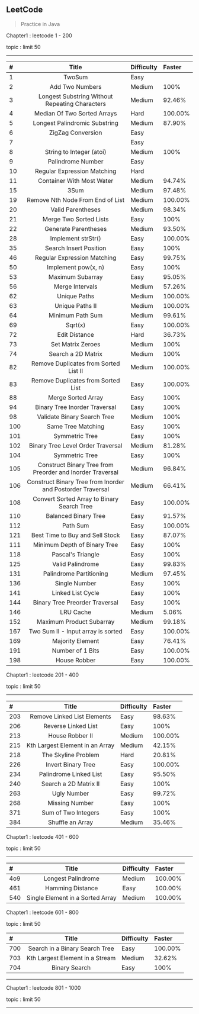 ## LeetCode

> Practice in Java

Chapter1 : leetcode 1 - 200

topic : limit 50

---

|    # | Title | Difficulty |  Faster
| :--- | :----: | :----      | :----|
|    1 | TwoSum |  Easy      | |
|    2 | Add Two Numbers    |   Medium      | 100% |
|    3 | Longest Substring Without Repeating Characters  |   Medium      | 92.46% |
|    4 | Median Of Two Sorted Arrays  |   Hard      | 100.00%  |
|    5 | Longest Palindromic Substring  |   Medium      | 87.90%|
|    6 | ZigZag Conversion  |   Easy      | |
|    7 |   |   Easy      | |
|    8 | String to Integer (atoi)  |   Medium      | 100% |
|    9 | Palindrome Number  |   Easy      | |
|    10 | Regular Expression Matching  |   Hard      | |
|    11 | Container With Most Water  |   Medium      | 94.74% |
|    15 | 3Sum  |   Medium      | 97.48% |
|    19 | Remove Nth Node From End of List  |   Medium      | 100.00% |
|    20 | Valid Parentheses  |   Medium      | 98.34% |
|    21 | Merge Two Sorted Lists  |   Easy      | 100% |
|    22 | Generate Parentheses  |   Medium      | 93.50% |
|    28 | Implement strStr()  |   Easy      | 100.00% |
|   35 | Search Insert Position  |   Easy      | 100% |
|    46 | Regular Expression Matching  |   Easy      | 99.75% |
|    50 | Implement pow(x, n)  |   Easy      | 100% |
|    53 | Maximum Subarray  |   Easy      | 95.05% |
|    56 | Merge Intervals  |   Medium      | 57.26% |
|    62 | Unique Paths  |   Medium      | 100.00% |
|    63 | Unique Paths II  |   Medium      | 100.00% |
|    64 | Minimum Path Sum  |   Medium      | 99.61% |
|    69 | Sqrt(x)  |   Easy      | 100.00% |
|    72 | Edit Distance  |   Hard      | 36.73% |
|    73 | Set Matrix Zeroes  |   Medium      | 100% |
|    74 | Search a 2D Matrix  |   Medium      | 100% |
|    82 | Remove Duplicates from Sorted List II  |   Medium      | 100.00% |
|    83 | Remove Duplicates from Sorted List  |   Easy      | 100.00% |
|    88 | Merge Sorted Array  |   Easy      | 100% |
|    94 | Binary Tree Inorder Traversal  |   Easy      | 100% |
|    98 | Validate Binary Search Tree  |   Medium      | 100% |
|    100 | Same Tree Matching  |   Easy      | 100% |
|    101 | Symmetric Tree  |   Easy      | 100% |
|    102 | Binary Tree Level Order Traversal  |   Medium      | 81.28% |
|    104 | Symmetric Tree  |   Easy      | 100% |
|    105 | Construct Binary Tree from Preorder and Inorder Traversal  |   Medium      | 96.84% |
|    106 | Construct Binary Tree from Inorder and Postorder Traversal  |   Medium      | 66.41%  |
|    108 | Convert Sorted Array to Binary Search Tree  |   Easy      | 100.00%  |
|  110 | Balanced Binary Tree  |   Easy      | 91.57%|
|  112 |  Path Sum  |   Easy      |  100.00%|
|  121 |  Best Time to Buy and Sell Stock  |   Easy      |  87.07%|
|  111 | Minimum Depth of Binary Tree  |   Easy      | 100%|
|  118 | Pascal's Triangle  |   Easy      | 100%|
|  125 | Valid Palindrome  |   Easy      | 99.83%|
|  131 | Palindrome Partitioning  |   Medium      | 97.45%|
|  136 | Single Number  |   Easy      | 100%|
|  141 | Linked List Cycle  |   Easy      | 100%|
|  144 | Binary Tree Preorder Traversal  |   Easy      | 100%|
|  146 | LRU Cache  |   Medium      | 5.06%|
|  152 | Maximum Product Subarray  |   Medium      | 99.18%|
|  167 | Two Sum II - Input array is sorted  |   Easy      | 100.00%|
|  169 | Majority Element  |   Easy      | 76.41%|
|  191 | Number of 1 Bits  |   Easy      | 100.00%|
|  198 | House Robber  |   Easy      | 100.00%|

Chapter1 : leetcode 201 - 400

topic : limit 50

---

|    # | Title | Difficulty |  Faster
| :--- | :----: | :----      | :----|
|    203 | Remove Linked List Elements |  Easy      | 98.63% |
|    206 | Reverse Linked List |  Easy      | 100% |
|    213 | House Robber II    |   Medium      | 100.00% |
|    215 | Kth Largest Element in an Array    |   Medium      | 42.15% |
|    218 | The Skyline Problem    |   Hard      | 20.81% |
|    226 | Invert Binary Tree    |   Easy      | 100.00% |
|    234 | Palindrome Linked List    |   Easy      | 95.50% |
|    240 | Search a 2D Matrix II |  Easy      | 100% |
|    263 |  Ugly Number |  Easy      | 99.72% |
|    268 |  Missing Number |  Easy      | 100% |
|    371 |  Sum of Two Integers |  Easy      | 100% |
|    384 |  Shuffle an Array |  Medium      | 35.46% |

Chapter1 : leetcode 401 - 600

topic : limit 50

---

|    # | Title | Difficulty |  Faster
| :--- | :----: | :----      | :----|
|    4o9 | Longest Palindrome |  Medium      | 100.00% |
|    461 | Hamming Distance |  Easy      | 100.00% |
|    540 | Single Element in a Sorted Array |  Medium      | 100.00% |


Chapter1 : leetcode 601 - 800

topic : limit 50

|    # | Title | Difficulty |  Faster
| :--- | :----: | :----      | :----|
|    700 | Search in a Binary Search Tree |  Easy      | 100.00% |
|    703 | Kth Largest Element in a Stream |  Medium      | 32.62% |
|    704 | Binary Search |  Easy      | 100% |

---

Chapter1 : leetcode 801 - 1000

topic : limit 50

---

